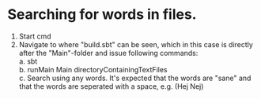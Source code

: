 # Searching for words in files.

1. Start cmd
2. Navigate to where "build.sbt" can be seen, which in this case is directly after the "Main"-folder and issue following commands: <br />
  a. sbt <br />
  b. runMain Main directoryContainingTextFiles <br />
  c. Search using any words. It's expected that the words are "sane" and that the words are seperated with a space, e.g. (Hej Nej)
